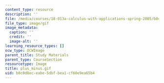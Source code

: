 ```yaml
---
content_type: resource
description: ''
file: /media/courses/18-013a-calculus-with-applications-spring-2005/b0c0d8eceabe5dbfbea1cf60e9ea65b4_plus_minus.gif
file_type: image/gif
image_metadata:
  caption: ''
  credit: ''
  image-alt: ''
learning_resource_types: []
ocw_type: OCWImage
parent_title: Study Materials
parent_type: CourseSection
resourcetype: Image
title: plus_minus.gif
uid: b0c0d8ec-eabe-5dbf-bea1-cf60e9ea65b4
---
```


